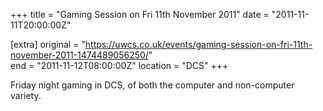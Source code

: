 +++
title = "Gaming Session on Fri 11th November 2011"
date = "2011-11-11T20:00:00Z"

[extra]
original = "https://uwcs.co.uk/events/gaming-session-on-fri-11th-november-2011-1474489056250/"    
end = "2011-11-12T08:00:00Z"
location = "DCS"
+++

Friday night gaming in DCS, of both the computer and non-computer variety.

